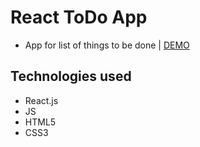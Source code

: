 # React ToDo App
- App for list of things to be done | [DEMO](https://germandolia.github.io/layout_dia/)

## Technologies used
- React.js
- JS
- HTML5
- CSS3
